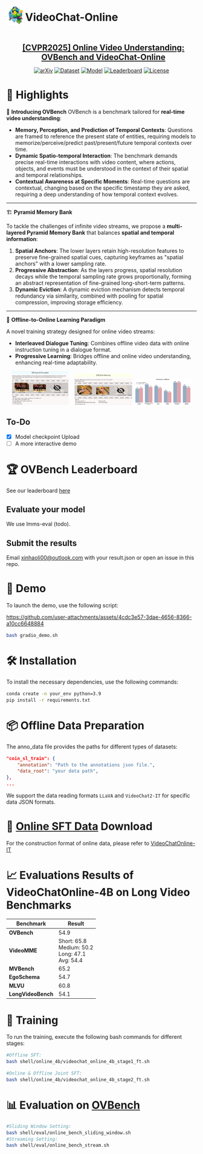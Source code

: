 
# <img src="assets/videochat_logo.png" style="vertical-align: -10px;" :height="50px" width="50px">VideoChat-Online
<div style="text-align: center;">
    <h2 style="display: inline-block; vertical-align: middle; margin-left: 10px; margin-bottom: 0;">
        <a href="https://videochat-online.github.io">[CVPR2025] Online Video Understanding: OVBench and VideoChat-Online</a>
    </h2>
</div>

<p align="center">
  <a href="https://arxiv.org/abs/2501.00584"><img src="https://img.shields.io/badge/arXiv-2501.00584-b31b1b.svg" alt="arXiv"></a>
  <a href="https://huggingface.co/datasets/MCG-NJU/VideoChatOnline-IT"><img src="https://img.shields.io/badge/🤗%20Dataset-VideoChatOnline--IT-ffca28" alt="Dataset"></a>
  <a href="https://huggingface.co/MCG-NJU/VideoChatOnline-4B"><img src="https://img.shields.io/badge/🤗%20Model-VideoChatOnline-4dc0b0" alt="Model"></a>
  <a href="https://videochat-online.github.io/"><img src="https://img.shields.io/badge/🏆%20Leaderboard-Ranking-8b5cf6" alt="Leaderboard"></a>
  <a href="https://opensource.org/licenses/MIT"><img src="https://img.shields.io/badge/License-MIT-blue.svg" alt="License"></a>
</p>



# 📝 **Highlights**

🚀 **Introducing OVBench**
 OVBench is a benchmark tailored for **real-time video understanding**:

- **Memory, Perception, and Prediction of Temporal Contexts**: Questions are framed to reference the present state of entities, requiring models to memorize/perceive/predict past/present/future temporal contexts over time.
- **Dynamic Spatio-temporal Interaction**: The benchmark demands precise real-time interactions with video content, where actions, objects, and events must be understood in the context of their spatial and temporal relationships.
- **Contextual Awareness at Specific Moments**: Real-time questions are contextual, changing based on the specific timestamp they are asked, requiring a deep understanding of how temporal context evolves.

---

🏗️  **Pyramid Memory Bank**

To tackle the challenges of infinite video streams, we propose a **multi-layered Pyramid Memory Bank** that balances **spatial and temporal information**:  

1. **Spatial Anchors**: The lower layers retain high-resolution features to preserve fine-grained spatial cues, capturing keyframes as "spatial anchors" with a lower sampling rate.
2. **Progressive Abstraction**: As the layers progress, spatial resolution decays  while the temporal sampling rate grows proportionally, forming an abstract representation of fine-grained long-short-term patterns.
3. **Dynamic Eviction**: A dynamic eviction mechanism detects temporal redundancy via similarity, combined with pooling for spatial compression, improving storage efficiency.

---

🎯 **Offline-to-Online Learning Paradigm** 

A novel training strategy designed for online video streams:  

- **Interleaved Dialogue Tuning**: Combines offline video data with online instruction tuning in a dialogue format.  
- **Progressive Learning**: Bridges offline and online video understanding, enhancing real-time adaptability.  

<div style="text-align: center;">
    <div style="display: inline-block; margin-right: 10px;">
        <img src="assets/spatial_perception.png" alt="image-20250311180653255" style="zoom: 15%;" />
    </div>
    <div style="display: inline-block;">
        <img src="assets/past_memory.png" alt="image-20250311184752494" style="zoom: 15%;" />
    </div>
        <div style="display: inline-block;">
        <img src="assets/comparison.png" alt="image-202503111847524942" style="zoom: 15%;" />
    </div>
</div>


## To-Do

- [x] Model checkpoint Upload
- [ ] A more interactive demo

# 🏆 OVBench Leaderboard 

See our leaderboard [here](https://videochat-online.github.io/#leaderboard)
## Evaluate your model
We use lmms-eval (todo).

## Submit the results

Email xinhaoli00@outlook.com with your result.json or open an issue in this repo.


# 🎥 Demo

To launch the demo, use the following script:


https://github.com/user-attachments/assets/4cdc3e57-3dae-4656-8366-a10cc6648884


```bash
bash gradio_demo.sh
```
# 🛠️ Installation
To install the necessary dependencies, use the following commands:

```bash
conda create -n your_env python=3.9
pip install -r requirements.txt
```

# 📦 Offline Data Preparation

The anno_data file provides the paths for different types of datasets:

```json
"coin_sl_train": {
    "annotation": "Path to the annotations json file.",
    "data_root": "your data path",
},
...
```
We support the data reading formats `LLaVA` and `VideoChat2-IT` for specific data JSON formats.

# 🔄 [Online SFT Data](https://huggingface.co/datasets/MCG-NJU/VideoChatOnline-IT) Download

For the construction format of online data, please refer to [VideoChatOnline-IT](https://huggingface.co/datasets/MCG-NJU/VideoChatOnline-IT)

# 📈 Evaluations Results of  VideoChatOnline-4B on Long Video Benchmarks
| Benchmark          | Result                                                 |
|--------------------|--------------------------------------------------------|
| **OVBench**        | 54.9                                                   |
| **VideoMME**       | Short: 65.8<br>Medium: 50.2<br>Long: 47.1<br>Avg: 54.4  |
| **MVBench**        | 65.2                                                   |
| **EgoSchema** | 54.7                                                   |
| **MLVU**           | 60.8                                                   |
| **LongVideoBench** | 54.1                                                   |


# 🚀 Training
To run the training, execute the following bash commands for different stages:
```bash
#Offline SFT:
bash shell/online_4b/videochat_online_4b_stage1_ft.sh
```
```bash
#Online & Offline Joint SFT:
bash shell/online_4b/videochat_online_4b_stage2_ft.sh
```
# 📊 Evaluation on [OVBench](https://huggingface.co/datasets/MCG-NJU/OVBench)

```bash
#Sliding Window Setting:
bash shell/eval/online_bench_sliding_window.sh
#Streaming Setting:
bash shell/eval/online_bench_stream.sh
```


